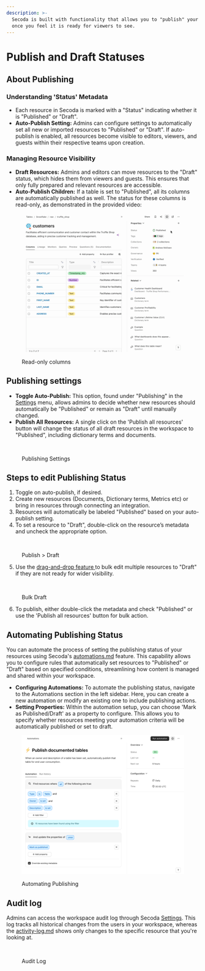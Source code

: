 ```yaml
---
description: >-
  Secoda is built with functionality that allows you to "publish" your workplace
  once you feel it is ready for viewers to see.
---
```


# Publish and Draft Statuses

## **About Publishing** <a href="#h_3a4bfd6458" id="h_3a4bfd6458"></a>

### **Understanding 'Status' Metadata**

* Each resource in Secoda is marked with a "Status" indicating whether it is "Published" or "Draft".
* **Auto-Publish Setting:** Admins can configure settings to automatically set all new or imported resources to "Published" or "Draft". If auto-publish is enabled, all resources become visible to editors, viewers, and guests within their respective teams upon creation.

### **Managing Resource Visibility**

* **Draft Resources:** Admins and editors can move resources to the "Draft" status, which hides them from viewers and guests. This ensures that only fully prepared and relevant resources are accessible.
* **Auto-Publish Children:** If a table is set to "Published", all its columns are automatically published as well. The status for these columns is read-only, as demonstrated in the provided video:

<figure><img src="../../../.gitbook/assets/Kapture 2024-05-16 at 13.44.54 (2).gif" alt=""><figcaption><p>Read-only columns</p></figcaption></figure>

## Publishing settings

* **Toggle Auto-Publish:** This option, found under "Publishing" in the [Settings](../../../readme/secoda-as-an-admin/settings.md) menu, allows admins to decide whether new resources should automatically be "Published" or remain as "Draft" until manually changed.
* **Publish All Resources:** A single click on the 'Publish all resources' button will change the status of all draft resources in the workspace to "Published", including dictionary terms and documents.

<figure><img src="https://secoda-public-media-assets.s3.amazonaws.com/deb074f5-0a14-4066-b6d8-7b817f10c396.png" alt=""><figcaption><p>Publishing Settings</p></figcaption></figure>

## Steps to edit Publishing Status

1. Toggle on auto-publish, if desired.
2. Create new resources (Documents, Dictionary terms, Metrics etc) or bring in resources through connecting an integration.
3. Resources will automatically be labeled "Published" based on your auto-publish setting.
4. To set a resource to "Draft", double-click on the resource’s metadata and uncheck the appropriate option.

<figure><img src="https://secoda-public-media-assets.s3.amazonaws.com/48243ab1-eb09-4a37-83c3-436feb60d444.gif" alt=""><figcaption><p>Publish > Draft</p></figcaption></figure>

5. Use the [drag-and-drop feature ](../../../resource-and-metadata-management/add-documentation/bulk-editing-resources.md)to bulk edit multiple resources to "Draft" if they are not ready for wider visibility.

<figure><img src="https://secoda-public-media-assets.s3.amazonaws.com/5ddc2263-0032-4156-b437-971313eba254.gif" alt=""><figcaption><p>Bulk Draft</p></figcaption></figure>

6. To publish, either double-click the metadata and check "Published" or use the 'Publish all resources' button for bulk action.

## **Automating Publishing Status**

You can automate the process of setting the publishing status of your resources using Secoda's [automations.md](../../../features/automations.md "mention") feature. This capability allows you to configure rules that automatically set resources to "Published" or "Draft" based on specified conditions, streamlining how content is managed and shared within your workspace.

* **Configuring Automations:** To automate the publishing status, navigate to the Automations section in the left sidebar. Here, you can create a new automation or modify an existing one to include publishing actions.
* **Setting Properties:** Within the automation setup, you can choose 'Mark as Published/Draft' as a property to configure. This allows you to specify whether resources meeting your automation criteria will be automatically published or set to draft.

<figure><img src="../../../.gitbook/assets/image (28).png" alt=""><figcaption><p>Automating Publishing</p></figcaption></figure>

## Audit log

Admins can access the workspace audit log through Secoda [Settings](../../../readme/secoda-as-an-admin/settings.md). This log tracks all historical changes from the users in your workspace, whereas the [activity-log.md](../../../features/activity-log.md "mention") shows only changes to the specific resource that you're looking at.

<figure><img src="https://secoda-public-media-assets.s3.amazonaws.com/60cf2f4b-092b-42f2-9800-c46a2ef80be3.gif" alt=""><figcaption><p>Audit Log</p></figcaption></figure>
